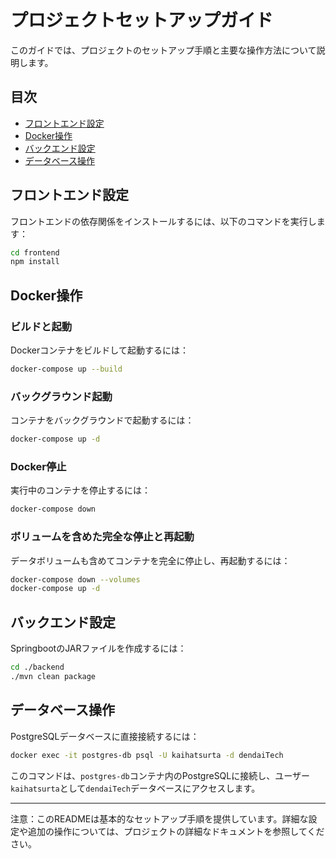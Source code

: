 # プロジェクトセットアップガイド

このガイドでは、プロジェクトのセットアップ手順と主要な操作方法について説明します。

## 目次

- [フロントエンド設定](#フロントエンド設定)
- [Docker操作](#docker操作)
- [バックエンド設定](#バックエンド設定)
- [データベース操作](#データベース操作)

## フロントエンド設定

フロントエンドの依存関係をインストールするには、以下のコマンドを実行します：

```bash
cd frontend
npm install
```

## Docker操作

### ビルドと起動

Dockerコンテナをビルドして起動するには：

```bash
docker-compose up --build
```

### バックグラウンド起動

コンテナをバックグラウンドで起動するには：

```bash
docker-compose up -d
```

### Docker停止

実行中のコンテナを停止するには：

```bash
docker-compose down
```

### ボリュームを含めた完全な停止と再起動

データボリュームも含めてコンテナを完全に停止し、再起動するには：

```bash
docker-compose down --volumes
docker-compose up -d
```

## バックエンド設定

SpringbootのJARファイルを作成するには：

```bash
cd ./backend
./mvn clean package
```

## データベース操作

PostgreSQLデータベースに直接接続するには：

```bash
docker exec -it postgres-db psql -U kaihatsurta -d dendaiTech
```

このコマンドは、`postgres-db`コンテナ内のPostgreSQLに接続し、ユーザー`kaihatsurta`として`dendaiTech`データベースにアクセスします。

---

注意：このREADMEは基本的なセットアップ手順を提供しています。詳細な設定や追加の操作については、プロジェクトの詳細なドキュメントを参照してください。
```
